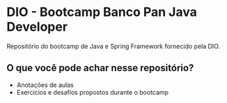 # DIO - Bootcamp Banco Pan Java Developer

Repositório do bootcamp de Java e Spring Framework fornecido pela DIO.

## O que você pode achar nesse repositório?

- Anotações de aulas
- Exercícios e desafios propostos durante o bootcamp
